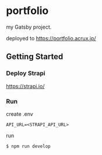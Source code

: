 # portfolio

my Gatsby project.

deployed to https://portfolio.acrux.jp/

## Getting Started

### Deploy Strapi 

https://strapi.io/

### Run

create .env
```
API_URL=<STRAPI_API_URL>
```

run
```
$ npm run develop
```

